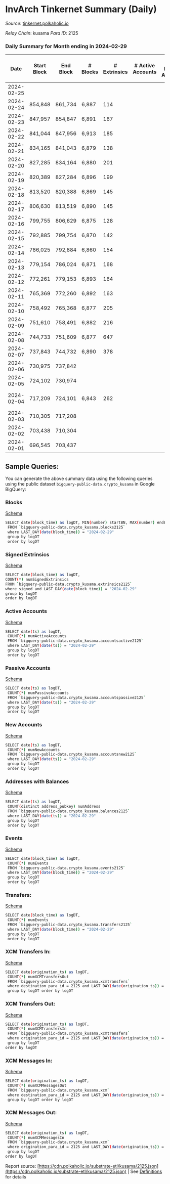 # InvArch Tinkernet Summary (Daily)

_Source_: [tinkernet.polkaholic.io](https://tinkernet.polkaholic.io)

*Relay Chain*: kusama
*Para ID*: 2125



### Daily Summary for Month ending in 2024-02-29


| Date    | Start Block | End Block | # Blocks | # Extrinsics | # Active Accounts | # Passive Accounts | # New Accounts | # Addresses | # Events  | # Transfers ($USD) | # XCM Transfers In ($USD) | # XCM Transfers Out ($USD) | # XCM In | # XCM Out | Issues |
|---------|-------------|-----------|----------|--------------|-------------------|--------------------|----------------|-------------|-----------|--------------------|---------------------------|----------------------------|----------|-----------|--------|
| 2024-02-25 |  |  |  |  |  |  |  |  |  |   |   |   |  |  |  |
| 2024-02-24 | 854,848 | 861,734 | 6,887 | 114 |  |  |  | 1,885 | 19,584 | 1,916  |   |   |  |  |  |
| 2024-02-23 | 847,957 | 854,847 | 6,891 | 167 |  |  |  | 1,885 | 20,056 | 2,780  |   |   |  |  |  |
| 2024-02-22 | 841,044 | 847,956 | 6,913 | 185 |  |  |  | 1,882 | 22,500 | 3,040  |   |   |  |  |  |
| 2024-02-21 | 834,165 | 841,043 | 6,879 | 138 |  |  |  | 1,863 | 20,018 | 2,630  |   |   |  |  |  |
| 2024-02-20 | 827,285 | 834,164 | 6,880 | 201 |  |  |  | 1,855 | 21,813 | 2,986  |   |   |  |  |  |
| 2024-02-19 | 820,389 | 827,284 | 6,896 | 199 |  |  |  | 1,840 | 23,402 | 2,967  |   |   |  |  |  |
| 2024-02-18 | 813,520 | 820,388 | 6,869 | 145 |  |  |  | 1,817 | 20,554 | 2,278  |   |   |  |  |  |
| 2024-02-17 | 806,630 | 813,519 | 6,890 | 145 |  |  |  | 1,817 | 21,234 | 2,623  |   |   |  |  |  |
| 2024-02-16 | 799,755 | 806,629 | 6,875 | 128 |  |  |  | 1,815 | 19,576 | 2,428  |   |   |  |  |  |
| 2024-02-15 | 792,885 | 799,754 | 6,870 | 142 |  |  |  | 1,813 | 20,066 | 2,546  |   |   |  |  |  |
| 2024-02-14 | 786,025 | 792,884 | 6,860 | 154 |  |  |  | 1,812 | 21,040 | 2,567  |   |   |  |  |  |
| 2024-02-13 | 779,154 | 786,024 | 6,871 | 168 |  |  |  | 1,811 | 21,055 | 2,764  |   |   |  |  |  |
| 2024-02-12 | 772,261 | 779,153 | 6,893 | 164 |  |  |  | 1,811 | 21,340 | 2,786  |   |   |  |  |  |
| 2024-02-11 | 765,369 | 772,260 | 6,892 | 163 |  |  |  | 1,811 | 20,792 | 2,916  |   |   |  |  |  |
| 2024-02-10 | 758,492 | 765,368 | 6,877 | 205 |  |  |  | 1,811 | 20,840 | 2,914  |   |   |  |  |  |
| 2024-02-09 | 751,610 | 758,491 | 6,882 | 216 |  |  |  | 1,785 | 23,183 | 3,522  |   |   |  |  |  |
| 2024-02-08 | 744,733 | 751,609 | 6,877 | 647 |  |  |  | 1,783 | 30,801 | 5,382  |   |   |  |  |  |
| 2024-02-07 | 737,843 | 744,732 | 6,890 | 378 |  |  |  | 1,779 | 27,108 | 4,517  |   |   |  |  |  |
| 2024-02-06 | 730,975 | 737,842 |  |  |  |  |  | 1,775 |  |   |   |   |  |  |  |
| 2024-02-05 | 724,102 | 730,974 |  |  |  |  |  | 1,775 |  |   | 1  |   |  |  |  |
| 2024-02-04 | 717,209 | 724,101 | 6,843 | 262 |  |  |  | 1,774 | 20,963 | 3,723  |   |   |  |  | 50 missing (0.73%) |
| 2024-02-03 | 710,305 | 717,208 |  |  |  |  |  | 1,774 |  |   | 1  |   |  |  |  |
| 2024-02-02 | 703,438 | 710,304 |  |  |  |  |  | 1,774 |  |   |   |   |  |  |  |
| 2024-02-01 | 696,545 | 703,437 |  |  |  |  |  | 1,774 |  |   | 2  |   | 2 |  |  |

## Sample Queries:
You can generate the above summary data using the following queries using the public dataset `bigquery-public-data.crypto_kusama` in Google BigQuery:


### Blocks 

[Schema](https://github.com/colorfulnotion/substrate-etl/blob/main/schema/blocks.json)

```bash
SELECT date(block_time) as logDT, MIN(number) startBN, MAX(number) endBN, COUNT(*) numBlocks 
 FROM `bigquery-public-data.crypto_kusama.blocks2125`  
 where LAST_DAY(date(block_time)) = "2024-02-29" 
 group by logDT 
 order by logDT
```

### Signed Extrinsics 

[Schema](https://github.com/colorfulnotion/substrate-etl/blob/main/schema/extrinsics.json)

```bash
SELECT date(block_time) as logDT, 
COUNT(*) numSignedExtrinsics 
FROM `bigquery-public-data.crypto_kusama.extrinsics2125`  
where signed and LAST_DAY(date(block_time)) = "2024-02-29" 
group by logDT 
order by logDT
```

### Active Accounts 

[Schema](https://github.com/colorfulnotion/substrate-etl/blob/main/schema/accountsactive.json)

```bash
SELECT date(ts) as logDT, 
 COUNT(*) numActiveAccounts 
 FROM `bigquery-public-data.crypto_kusama.accountsactive2125` 
 where LAST_DAY(date(ts)) = "2024-02-29" 
 group by logDT 
 order by logDT
```

### Passive Accounts 

[Schema](https://github.com/colorfulnotion/substrate-etl/blob/main/schema/accountspassive.json)

```bash
SELECT date(ts) as logDT, 
 COUNT(*) numPassiveAccounts 
 FROM `bigquery-public-data.crypto_kusama.accountspassive2125` 
 where LAST_DAY(date(ts)) = "2024-02-29" 
 group by logDT 
 order by logDT
```

### New Accounts 

[Schema](https://github.com/colorfulnotion/substrate-etl/blob/main/schema/accountsnew.json)

```bash
SELECT date(ts) as logDT, 
 COUNT(*) numNewAccounts 
 FROM `bigquery-public-data.crypto_kusama.accountsnew2125` 
 where LAST_DAY(date(ts)) = "2024-02-29" 
 group by logDT
 order by logDT
```

### Addresses with Balances 

[Schema](https://github.com/colorfulnotion/substrate-etl/blob/main/schema/balances.json)

```bash
SELECT date(ts) as logDT,
 COUNT(distinct address_pubkey) numAddress 
 FROM `bigquery-public-data.crypto_kusama.balances2125` 
 where LAST_DAY(date(ts)) = "2024-02-29" 
 group by logDT 
 order by logDT
```

### Events 

[Schema](https://github.com/colorfulnotion/substrate-etl/blob/main/schema/events.json)

```bash
SELECT date(block_time) as logDT, 
 COUNT(*) numEvents 
 FROM `bigquery-public-data.crypto_kusama.events2125` 
 where LAST_DAY(date(block_time)) = "2024-02-29" 
 group by logDT 
 order by logDT
```

### Transfers:

[Schema](https://github.com/colorfulnotion/substrate-etl/blob/main/schema/transfers.json)

```bash
SELECT date(block_time) as logDT, 
 COUNT(*) numEvents 
 FROM `bigquery-public-data.crypto_kusama.transfers2125` 
 where LAST_DAY(date(block_time)) = "2024-02-29" 
 group by logDT 
 order by logDT
```

### XCM Transfers In: 

[Schema](https://github.com/colorfulnotion/substrate-etl/blob/main/schema/xcmtransfers.json)

```bash
SELECT date(origination_ts) as logDT, 
 COUNT(*) numXCMTransfersOut 
 FROM `bigquery-public-data.crypto_kusama.xcmtransfers` 
 where destination_para_id = 2125 and LAST_DAY(date(origination_ts)) = "2024-02-29" 
 group by logDT order by logDT
```

### XCM Transfers Out: 

[Schema](https://github.com/colorfulnotion/substrate-etl/blob/main/schema/xcmtransfers.json)

```bash
SELECT date(origination_ts) as logDT, 
 COUNT(*) numXCMTransfersIn 
 FROM `bigquery-public-data.crypto_kusama.xcmtransfers` 
 where origination_para_id = 2125 and LAST_DAY(date(origination_ts)) = "2024-02-29" 
 group by logDT 
order by logDT
```

### XCM Messages In: 

[Schema](https://github.com/colorfulnotion/substrate-etl/blob/main/schema/xcm.json)

```bash
SELECT date(origination_ts) as logDT, 
 COUNT(*) numXCMMessagesOut 
 FROM `bigquery-public-data.crypto_kusama.xcm` 
 where destination_para_id = 2125 and LAST_DAY(date(origination_ts)) = "2024-02-29" 
 group by logDT order by logDT
```

### XCM Messages Out: 

[Schema](https://github.com/colorfulnotion/substrate-etl/blob/main/schema/xcm.json)

```bash
SELECT date(origination_ts) as logDT, 
 COUNT(*) numXCMMessagesIn 
 FROM `bigquery-public-data.crypto_kusama.xcm` 
 where origination_para_id = 2125 and LAST_DAY(date(origination_ts)) = "2024-02-29" 
 group by logDT 
order by logDT
```


Report source: [https://cdn.polkaholic.io/substrate-etl/kusama/2125.json](https://cdn.polkaholic.io/substrate-etl/kusama/2125.json) | See [Definitions](/DEFINITIONS.md) for details
